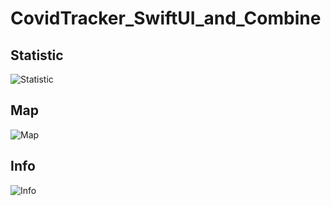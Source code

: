 # CovidTracker_SwiftUI_and_Combine
## Statistic
![Statistic](https://github.com/AlexeyVoronov96/CovidTracker_SwiftUI_and_Combine/blob/master/ScreenShots/Statistic.png)
## Map
![Map](https://github.com/AlexeyVoronov96/CovidTracker_SwiftUI_and_Combine/blob/master/ScreenShots/Map.png)
## Info
![Info](https://github.com/AlexeyVoronov96/CovidTracker_SwiftUI_and_Combine/blob/master/ScreenShots/Info.png)
